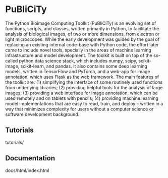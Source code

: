 # PuBliCiTy

The Python Bioimage Computing Toolkit (PuBliCiTy) is an evolving set of functions,
scripts, and classes, written primarily in Python, to facilitate the analysis of biological images,
of two or more dimensions, from electron or light microscopes. While the early development was
guided by the goal of replacing an existing internal code-base with Python code, the
effort later came to include novel tools, specially in the areas of machine learning infrastructure
and model development. The toolkit is built on top of the so-called python data science stack,
which includes numpy, scipy, scikit-image, scikit-learn, and pandas. It also contains some deep
learning models, written in TensorFlow and PyTorch, and a web-app for image annotation,
which uses Flask as the web framework. The main features of the toolkit are: (1) simplifying
the interface of some routinely used functions from underlying libraries; (2) providing helpful
tools for the analysis of large images; (3) providing a web interface for image annotation,
which can be used remotely and on tablets with pencils; (4) providing machine learning model
implementations that are easy to read, train, and deploy – written in a way that minimizes
complexity for users without a computer science or software development background.


## Tutorials

tutorials/


## Documentation

docs/html/index.html